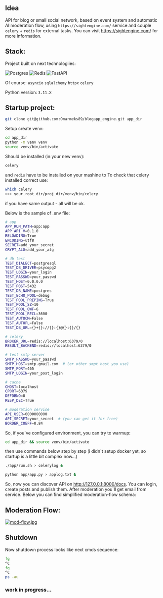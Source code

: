 ## Idea

API for blog or small social network, based on event system and automatic AI moderation flow, using `https://sightengine.com/` 
service and couple `celery` + `redis` for external tasks. You can visit https://sightengine.com/ for more information.

## Stack:

Project built on next technologiies:

![Postgres](https://img.shields.io/badge/postgres-%23316192.svg?style=for-the-badge&logo=postgresql&logoColor=white)
![Redis](https://img.shields.io/badge/redis-%23DD0031.svg?style=for-the-badge&logo=redis&logoColor=white)
![FastAPI](https://img.shields.io/badge/FastAPI-005571?style=for-the-badge&logo=fastapi)

Of course: `asyncio` `sqlalchemy` `httpx` `celery` 

Python version: `3.11.X`

## Startup project:

```bash
git clone git@github.com:Omarmeks89/blogapp_engine.git app_dir
```
Setup create venv:
```bash
cd app_dir
python -m venv venv
source venv/bin/activate
```
Should be installed (in your new venv):
``` bash
celery
```
and `redis` have to be installed on your mashine to
To check that celery installed correct use:
```bash
which celery
>>> your_root_dir/proj_dir/venv/bin/celery
```
if you have same output - all will be ok.

Below is the sample of .env file:
```bash
# app
APP_RUN_PATH=app:app
APP_API_V=0.1.0
RELOADING=True
ENCODING=utf8
SECRET=add_your_secret
CRYPT_ALG=add_your_alg

# db test
TEST_DIALECT=postgresql
TEST_DB_DRIVER=psycopg2
TEST_LOGIN=your_login
TEST_PASSWD=your_passwd
TEST_HOST=0.0.0.0
TEST_POST=5432
TEST_DB_NAME=postgres
TEST_ECHO_POOL=debug
TEST_POOL_PREPING=True
TEST_POOL_SZ=10
TEST_POOL_OWF=6
TEST_POOL_RECL=3600
TEST_AUTOCM=False
TEST_AUTOFL=False
TEST_DB_URL={}+{}://{}:{}@{}:{}/{}

# celery
BROKER_URL=redis://localhost:6379/0
RESULT_BACKEND=redis://localhost:6379/0

# test smtp server
SMTP_PASSWD=your_passwd
SMTP_HOST=smtp.gmail.com  # (or other smpt host you use)
SMTP_PORT=465
SMTP_LOGIN=your_post_login

# cache
CHOST=localhost
CPORT=6379
DEFDBNO=0
RESP_DEC=True

# moderation servise
API_USER=0000000000
API_SECRET=your_secret  # (you can get it for free)
BORDER_COEFF=0.84
```
So, if you`ve configured environment, you can try to warmup:
```bash
cd app_dir && source venv/bin/activate
```
then use commands below step by step (i didn`t setup docker yet, so startup is a little bit complex now...)
```bash
./app/run.sh > celerylog &
```
```bash
python app/app.py > applog.txt &
```
So, now you can discover API on http://127.0.0.1:8000/docs. You can login, create posts and publish them. After moderation you`ll
get email from service. Below you can find simplified moderation-flow schema:

## Moderation Flow:

[![mod-flow.jpg](https://i.postimg.cc/9fqdgzyj/mod-flow.jpg)](https://postimg.cc/QBhKH866)

## Shutdown

Now shutdown process looks like next cmds sequence:
```bash
fg
^C
fg
^C
ps -au
```
### work in progress...
